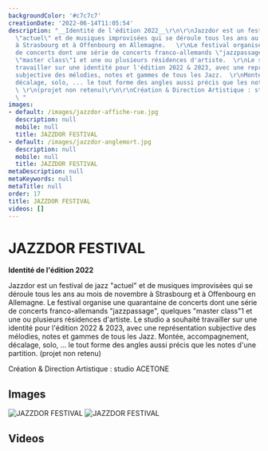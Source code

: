 ```yaml
---
backgroundColor: '#c7c7c7'
creationDate: '2022-06-14T11:05:54'
description: "__Identité de l'édition 2022__\r\n\r\nJazzdor est un festival de jazz
  \"actuel\" et de musiques improvisées qui se déroule tous les ans au mois de novembre
  à Strasbourg et à Offenbourg en Allemagne.   \r\nLe festival organise une quarantaine
  de concerts dont une série de concerts franco-allemands \"jazzpassage\", quelques
  \"master class\"1 et une ou plusieurs résidences d'artiste.  \r\nLe studio a souhaité
  travailler sur une identité pour l'édition 2022 & 2023, avec une représentation
  subjective des mélodies, notes et gammes de tous les Jazz.  \r\nMontée, accompagnement,
  décalage, solo, ... le tout forme des angles aussi précis que les notes d'une partition.
  \ \r\n(projet non retenu)\r\n\r\nCréation & Direction Artistique : studio ACETONE
  \ "
images:
- default: /images/jazzdor-affiche-rue.jpg
  description: null
  mobile: null
  title: JAZZDOR FESTIVAL
- default: /images/jazzdor-anglemort.jpg
  description: null
  mobile: null
  title: JAZZDOR FESTIVAL
metaDescription: null
metaKeywords: null
metaTitle: null
order: 17
title: JAZZDOR FESTIVAL
videos: []
---
```


# JAZZDOR FESTIVAL

__Identité de l'édition 2022__

Jazzdor est un festival de jazz "actuel" et de musiques improvisées qui se déroule tous les ans au mois de novembre à Strasbourg et à Offenbourg en Allemagne.
Le festival organise une quarantaine de concerts dont une série de concerts franco-allemands "jazzpassage", quelques "master class"1 et une ou plusieurs résidences d'artiste.
Le studio a souhaité travailler sur une identité pour l'édition 2022 & 2023, avec une représentation subjective des mélodies, notes et gammes de tous les Jazz.
Montée, accompagnement, décalage, solo, ... le tout forme des angles aussi précis que les notes d'une partition.
(projet non retenu)

Création & Direction Artistique : studio ACETONE

## Images

![JAZZDOR FESTIVAL](/images/jazzdor-affiche-rue.jpg)
![JAZZDOR FESTIVAL](/images/jazzdor-anglemort.jpg)

## Videos
